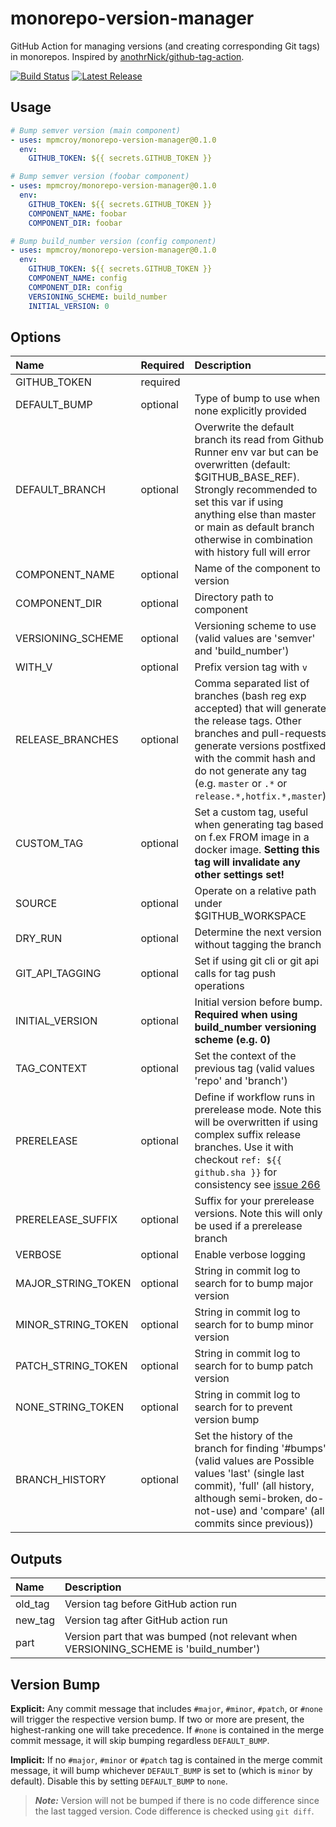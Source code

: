 # monorepo-version-manager

GitHub Action for managing versions (and creating corresponding Git tags) in monorepos. Inspired by [anothrNick/github-tag-action](https://github.com/anothrNick/github-tag-action).

[![Build Status](https://github.com/mpmcroy/monorepo-version-manager/workflows/Test/badge.svg)](https://github.com/mpmcroy/monorepo-version-manager/workflows/Test/badge.svg)
[![Latest Release](https://img.shields.io/github/v/release/mpmcroy/monorepo-version-manager?color=%233D9970)](https://img.shields.io/github/v/release/mpmcroy/monorepo-version-manager?color=%233D9970)

## Usage
```yaml
# Bump semver version (main component)
- uses: mpmcroy/monorepo-version-manager@0.1.0
  env:
    GITHUB_TOKEN: ${{ secrets.GITHUB_TOKEN }}

# Bump semver version (foobar component)
- uses: mpmcroy/monorepo-version-manager@0.1.0
  env:
    GITHUB_TOKEN: ${{ secrets.GITHUB_TOKEN }}
    COMPONENT_NAME: foobar
    COMPONENT_DIR: foobar

# Bump build_number version (config component)
- uses: mpmcroy/monorepo-version-manager@0.1.0
  env:
    GITHUB_TOKEN: ${{ secrets.GITHUB_TOKEN }}
    COMPONENT_NAME: config
    COMPONENT_DIR: config
    VERSIONING_SCHEME: build_number
    INITIAL_VERSION: 0
```

## Options

| Name               | Required | Description                                                                                                                                                                                                                                                                  | Default          |
|:-------------------|:---------|:-----------------------------------------------------------------------------------------------------------------------------------------------------------------------------------------------------------------------------------------------------------------------------|:-----------------|
| GITHUB_TOKEN       | required |                                                                                                                                                                                                                                                                              |                  |
| DEFAULT_BUMP       | optional | Type of bump to use when none explicitly provided                                                                                                                                                                                                                            | minor            |
| DEFAULT_BRANCH     | optional | Overwrite the default branch its read from Github Runner env var but can be overwritten (default: $GITHUB_BASE_REF). Strongly recommended to set this var if using anything else than master or main as default branch otherwise in combination with history full will error | $GITHUB_BASE_REF |
| COMPONENT_NAME     | optional | Name of the component to version                                                                                                                                                                                                                                             | main             |
| COMPONENT_DIR      | optional | Directory path to component                                                                                                                                                                                                                                                  | .                |
| VERSIONING_SCHEME  | optional | Versioning scheme to use (valid values are 'semver' and 'build_number')                                                                                                                                                                                                      | semver           |
| WITH_V             | optional | Prefix version tag with `v`                                                                                                                                                                                                                                                  | false            |
| RELEASE_BRANCHES   | optional | Comma separated list of branches (bash reg exp accepted) that will generate the release tags. Other branches and pull-requests generate versions postfixed with the commit hash and do not generate any tag (e.g. `master` or `.*` or `release.*,hotfix.*,master`)           | master,main      |
| CUSTOM_TAG         | optional | Set a custom tag, useful when generating tag based on f.ex FROM image in a docker image. **Setting this tag will invalidate any other settings set!**                                                                                                                        |                  |
| SOURCE             | optional | Operate on a relative path under $GITHUB_WORKSPACE                                                                                                                                                                                                                           | .                |
| DRY_RUN            | optional | Determine the next version without tagging the branch                                                                                                                                                                                                                        | false            |
| GIT_API_TAGGING    | optional | Set if using git cli or git api calls for tag push operations                                                                                                                                                                                                                | true             |
| INITIAL_VERSION    | optional | Initial version before bump. **Required when using build_number versioning scheme (e.g. 0)**                                                                                                                                                                                 | 0.0.0            |
| TAG_CONTEXT        | optional | Set the context of the previous tag (valid values 'repo' and 'branch')                                                                                                                                                                                                       | repo             |
| PRERELEASE         | optional | Define if workflow runs in prerelease mode. Note this will be overwritten if using complex suffix release branches. Use it with checkout `ref: ${{ github.sha }}` for consistency see [issue 266](https://github.com/anothrNick/github-tag-action/issues/266)                | false            |
| PRERELEASE_SUFFIX  | optional | Suffix for your prerelease versions. Note this will only be used if a prerelease branch                                                                                                                                                                                      | beta             |
| VERBOSE            | optional | Enable verbose logging                                                                                                                                                                                                                                                       | false            |
| MAJOR_STRING_TOKEN | optional | String in commit log to search for to bump major version                                                                                                                                                                                                                     | #major           |
| MINOR_STRING_TOKEN | optional | String in commit log to search for to bump minor version                                                                                                                                                                                                                     | #minor           |
| PATCH_STRING_TOKEN | optional | String in commit log to search for to bump patch version                                                                                                                                                                                                                     | #patch           |
| NONE_STRING_TOKEN  | optional | String in commit log to search for to prevent version bump                                                                                                                                                                                                                   | #none            |
| BRANCH_HISTORY     | optional | Set the history of the branch for finding '#bumps' (valid values are Possible values 'last' (single last commit), 'full' (all history, although semi-broken, do-not-use) and 'compare' (all commits since previous))                                                         | compare          |

## Outputs

| Name    | Description                                                                          |
|:--------|:-------------------------------------------------------------------------------------|
| old_tag | Version tag before GitHub action run                                                 |
| new_tag | Version tag after GitHub action run                                                  |
| part    | Version part that was bumped (not relevant when VERSIONING_SCHEME is 'build_number') |

## Version Bump

**Explicit:** Any commit message that includes `#major`, `#minor`, `#patch`, or `#none` will trigger the respective version bump. If two or more are present, the highest-ranking one will take precedence.
If `#none` is contained in the merge commit message, it will skip bumping regardless `DEFAULT_BUMP`.

**Implicit:** If no `#major`, `#minor` or `#patch` tag is contained in the merge commit message, it will bump whichever `DEFAULT_BUMP` is set to (which is `minor` by default). Disable this by setting `DEFAULT_BUMP` to `none`.

> **_Note:_** Version will not be bumped if there is no code difference since the last tagged version. Code difference is checked using `git diff`.

